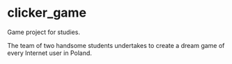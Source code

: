 # clicker_game
Game project for studies.

The team of two handsome students undertakes to create a dream game of every Internet user in Poland.